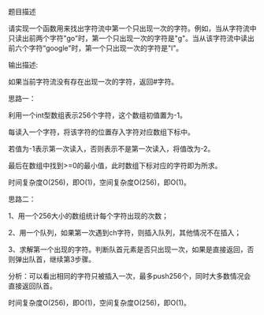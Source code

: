 题目描述

请实现一个函数用来找出字符流中第一个只出现一次的字符。例如，当从字符流中只读出前两个字符"go"时，第一个只出现一次的字符是"g"。当从该字符流中读出前六个字符“google"时，第一个只出现一次的字符是"l"。

输出描述:

如果当前字符流没有存在出现一次的字符，返回#字符。

思路一：

利用一个int型数组表示256个字符，这个数组初值置为-1。

每读入一个字符，将该字符的位置存入字符对应数组下标中。

若值为-1表示第一次读入，否则表示不是第一次读入，将值改为-2。

最后在数组中找到>=0的最小值，此时数组下标对应的字符即为所求。

时间复杂度O(256)，即O(1)，空间复杂度O(256)，即O(1)。

思路二：

1、用一个256大小的数组统计每个字符出现的次数；

2、用一个队列，如果第一次遇到ch字符，则插入队列，其他情况不在插入；

3、求解第一个出现的字符。判断队首元素是否只出现一次，如果是直接返回，否则弹出队首，继续第3步骤。

分析：可以看出相同的字符只被插入一次，最多push256个，同时大多数情况会直接返回队首。

时间复杂度O(256)，即O(1)，空间复杂度O(256)，即O(1)。
